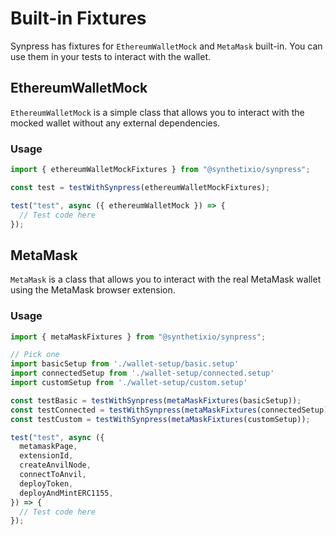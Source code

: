 # Built-in Fixtures

Synpress has fixtures for `EthereumWalletMock` and `MetaMask` built-in. You can use them in your tests to interact with
the wallet.

## EthereumWalletMock

`EthereumWalletMock` is a simple class that allows you to interact with the mocked wallet without any external
dependencies.

### Usage

```javascript
import { ethereumWalletMockFixtures } from "@synthetixio/synpress";

const test = testWithSynpress(ethereumWalletMockFixtures);

test("test", async ({ ethereumWalletMock }) => {
  // Test code here
});
```

## MetaMask

`MetaMask` is a class that allows you to interact with the real MetaMask wallet using the MetaMask browser extension.

### Usage

```javascript
import { metaMaskFixtures } from "@synthetixio/synpress";

// Pick one
import basicSetup from './wallet-setup/basic.setup'
import connectedSetup from './wallet-setup/connected.setup'
import customSetup from './wallet-setup/custom.setup'

const testBasic = testWithSynpress(metaMaskFixtures(basicSetup));
const testConnected = testWithSynpress(metaMaskFixtures(connectedSetup));
const testCustom = testWithSynpress(metaMaskFixtures(customSetup));

test("test", async ({
  metamaskPage,
  extensionId,
  createAnvilNode,
  connectToAnvil,
  deployToken,
  deployAndMintERC1155,
}) => {
  // Test code here
});
```
